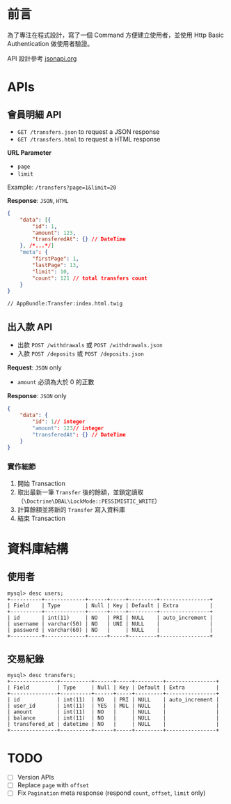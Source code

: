 # 前言

為了專注在程式設計，寫了一個 Command 方便建立使用者，並使用 Http Basic Authentication 做使用者驗證。

API 設計參考 [jsonapi.org](jsonapi.org)

# APIs

## 會員明細 API

- `GET /transfers.json` to request a JSON response
- `GET /transfers.html` to request a HTML response

**URL Parameter**

- `page`
- `limit`

Example: `/transfers?page=1&limit=20`

**Response**: `JSON`, `HTML`

```json
{
    "data": [{
        "id": 1,
        "amount": 123,
        "transferedAt": {} // DateTime
    }, /*...*/]
    "meta": {
        "firstPage": 1,
        "lastPage": 13,
        "limit": 10,
        "count": 121 // total transfers count
    }
}
```

```
// AppBundle:Transfer:index.html.twig
```

## 出入款 API

- 出款 `POST /withdrawals` 或 `POST /withdrawals.json`
- 入款 `POST /deposits` 或 `POST /deposits.json`

**Request**: `JSON` only

- `amount` 必須為大於 0 的正數

**Response**: `JSON` only

```json
{
    "data": {
        "id": 1// integer
        "amount": 123// integer
        "transferedAt": {} // DateTime
    }
}
```

### 實作細節

1. 開始 Transaction
2. 取出最新一筆 `Transfer` 後的餘額，並鎖定讀取（`\Doctrine\DBAL\LockMode::PESSIMISTIC_WRITE`）
3. 計算餘額並將新的 `Transfer` 寫入資料庫
4. 結束 Transaction

# 資料庫結構

## 使用者

```
mysql> desc users;
+----------+-------------+------+-----+---------+----------------+
| Field    | Type        | Null | Key | Default | Extra          |
+----------+-------------+------+-----+---------+----------------+
| id       | int(11)     | NO   | PRI | NULL    | auto_increment |
| username | varchar(50) | NO   | UNI | NULL    |                |
| password | varchar(60) | NO   |     | NULL    |                |
+----------+-------------+------+-----+---------+----------------+
```

## 交易紀錄

```
mysql> desc transfers;
+---------------+----------+------+-----+---------+----------------+
| Field         | Type     | Null | Key | Default | Extra          |
+---------------+----------+------+-----+---------+----------------+
| id            | int(11)  | NO   | PRI | NULL    | auto_increment |
| user_id       | int(11)  | YES  | MUL | NULL    |                |
| amount        | int(11)  | NO   |     | NULL    |                |
| balance       | int(11)  | NO   |     | NULL    |                |
| transfered_at | datetime | NO   |     | NULL    |                |
+---------------+----------+------+-----+---------+----------------+
```

# TODO

- [ ] Version APIs
- [ ] Replace `page` with `offset`
- [ ] Fix `Pagination` meta response (respond `count`, `offset`, `limit` only)
